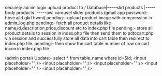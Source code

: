 securely admin login
upload product to \/
Database|-----slid products
		|-----body products
		|-----owl carousel slider products
																										(gmail app password:- hbve ajld gkrl hwmi)
pending:- upload product image with compression in admin_log.php
pending:- fetch all product details like name,id,description,price,discount etc to index.php file
pending:- store all product details to session in index.php file then send them to adtocart.php via session and successfully store all data into cart table then redirect to index.php file. 
pending:- then show the cart table number of row on cart incon in index.php file




(admin portal)
Update:- select * from table_name where id=$id;
<input placeholder="<?php echo $data['name'];?>";/>
<input placeholder="<?php echo $data['description'];?>";/>
<input placeholder="<?php echo $data['price'];?>";/>
<input placeholder="<?php echo $data['image'];?>";/>
<input placeholder="<?php echo $data['discount'];?>";/>

